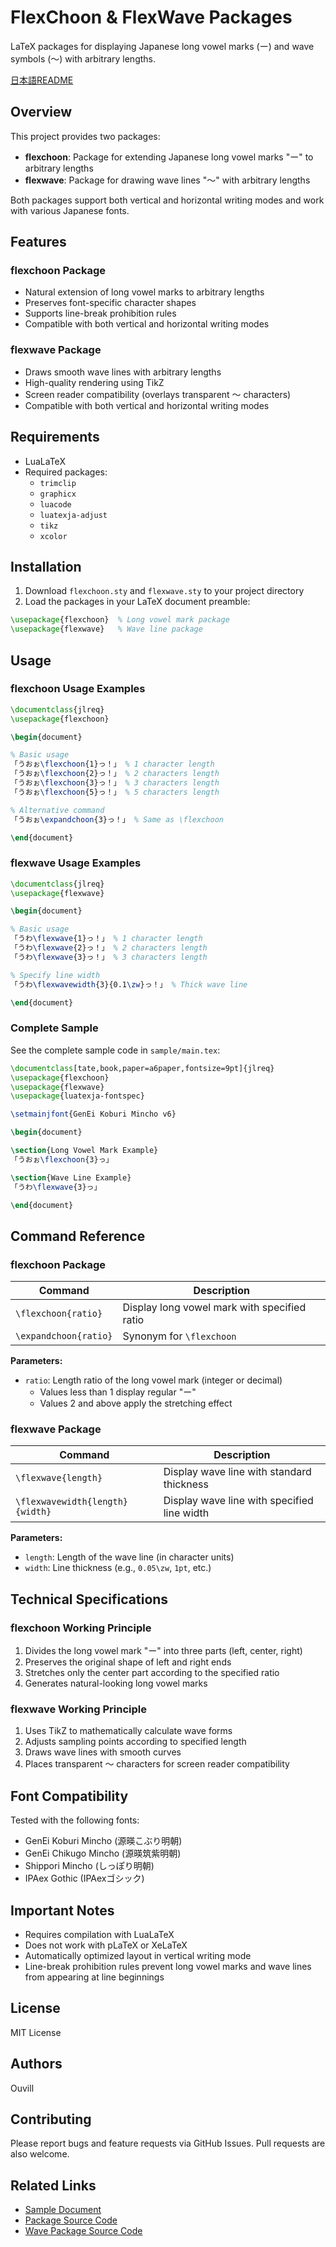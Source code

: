 # FlexChoon & FlexWave Packages

LaTeX packages for displaying Japanese long vowel marks (ー) and wave symbols (〜) with arbitrary lengths.

[日本語README](README.md)

## Overview

This project provides two packages:

- **flexchoon**: Package for extending Japanese long vowel marks "ー" to arbitrary lengths
- **flexwave**: Package for drawing wave lines "〜" with arbitrary lengths

Both packages support both vertical and horizontal writing modes and work with various Japanese fonts.

## Features

### flexchoon Package
- Natural extension of long vowel marks to arbitrary lengths
- Preserves font-specific character shapes
- Supports line-break prohibition rules
- Compatible with both vertical and horizontal writing modes

### flexwave Package
- Draws smooth wave lines with arbitrary lengths
- High-quality rendering using TikZ
- Screen reader compatibility (overlays transparent 〜 characters)
- Compatible with both vertical and horizontal writing modes

## Requirements

- LuaLaTeX
- Required packages:
  - `trimclip`
  - `graphicx`
  - `luacode`
  - `luatexja-adjust`
  - `tikz`
  - `xcolor`

## Installation

1. Download `flexchoon.sty` and `flexwave.sty` to your project directory
2. Load the packages in your LaTeX document preamble:

```latex
\usepackage{flexchoon}  % Long vowel mark package
\usepackage{flexwave}   % Wave line package
```

## Usage

### flexchoon Usage Examples

```latex
\documentclass{jlreq}
\usepackage{flexchoon}

\begin{document}

% Basic usage
「うおぉ\flexchoon{1}っ！」 % 1 character length
「うおぉ\flexchoon{2}っ！」 % 2 characters length
「うおぉ\flexchoon{3}っ！」 % 3 characters length
「うおぉ\flexchoon{5}っ！」 % 5 characters length

% Alternative command
「うおぉ\expandchoon{3}っ！」 % Same as \flexchoon

\end{document}
```

### flexwave Usage Examples

```latex
\documentclass{jlreq}
\usepackage{flexwave}

\begin{document}

% Basic usage
「うわ\flexwave{1}っ！」 % 1 character length
「うわ\flexwave{2}っ！」 % 2 characters length
「うわ\flexwave{3}っ！」 % 3 characters length

% Specify line width
「うわ\flexwavewidth{3}{0.1\zw}っ！」 % Thick wave line

\end{document}
```

### Complete Sample

See the complete sample code in `sample/main.tex`:

```latex
\documentclass[tate,book,paper=a6paper,fontsize=9pt]{jlreq}
\usepackage{flexchoon}
\usepackage{flexwave}
\usepackage{luatexja-fontspec}

\setmainjfont{GenEi Koburi Mincho v6}

\begin{document}

\section{Long Vowel Mark Example}
「うおぉ\flexchoon{3}っ」

\section{Wave Line Example}
「うわ\flexwave{3}っ」

\end{document}
```

## Command Reference

### flexchoon Package

| Command | Description |
|---------|-------------|
| `\flexchoon{ratio}` | Display long vowel mark with specified ratio |
| `\expandchoon{ratio}` | Synonym for `\flexchoon` |

**Parameters:**
- `ratio`: Length ratio of the long vowel mark (integer or decimal)
  - Values less than 1 display regular "ー"
  - Values 2 and above apply the stretching effect

### flexwave Package

| Command | Description |
|---------|-------------|
| `\flexwave{length}` | Display wave line with standard thickness |
| `\flexwavewidth{length}{width}` | Display wave line with specified line width |

**Parameters:**
- `length`: Length of the wave line (in character units)
- `width`: Line thickness (e.g., `0.05\zw`, `1pt`, etc.)

## Technical Specifications

### flexchoon Working Principle

1. Divides the long vowel mark "ー" into three parts (left, center, right)
2. Preserves the original shape of left and right ends
3. Stretches only the center part according to the specified ratio
4. Generates natural-looking long vowel marks

### flexwave Working Principle

1. Uses TikZ to mathematically calculate wave forms
2. Adjusts sampling points according to specified length
3. Draws wave lines with smooth curves
4. Places transparent 〜 characters for screen reader compatibility

## Font Compatibility

Tested with the following fonts:

- GenEi Koburi Mincho (源暎こぶり明朝)
- GenEi Chikugo Mincho (源暎筑紫明朝)
- Shippori Mincho (しっぽり明朝)
- IPAex Gothic (IPAexゴシック)

## Important Notes

- Requires compilation with LuaLaTeX
- Does not work with pLaTeX or XeLaTeX
- Automatically optimized layout in vertical writing mode
- Line-break prohibition rules prevent long vowel marks and wave lines from appearing at line beginnings

## License

MIT License

## Authors

Ouvill

## Contributing

Please report bugs and feature requests via GitHub Issues. Pull requests are also welcome.

## Related Links

- [Sample Document](sample/main.tex)
- [Package Source Code](flexchoon.sty)
- [Wave Package Source Code](flexwave.sty)